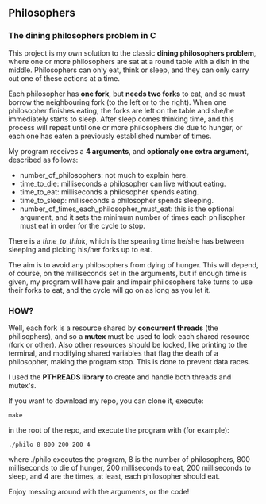 ## Philosophers
### The dining philosophers problem in C

This project is my own solution to the classic **dining philosophers problem**, where one or more philosophers are sat at a round table with a dish in the middle. Philosophers can only eat, think or sleep, and they can only carry out one of these actions at a time.

Each philosopher has **one fork**, but **needs two forks** to eat, and so must borrow the neighbouring fork (to the left or to the right). When one philosopher finishes eating, the forks are left on the table and she/he immediately starts to sleep. After sleep comes thinking time, and this process will repeat until one or more philosophers die due to hunger, or each one has eaten a previously established number of times.

My program receives a **4 arguments**, and **optionaly one extra argument**, described as follows:
- number_of_philosophers: not much to explain here.
- time_to_die: milliseconds a philosopher can live without eating.
- time_to_eat: milliseconds a philosopher spends eating.
- time_to_sleep: milliseconds a philosopher spends sleeping.
- number_of_times_each_philosopher_must_eat: this is the optional argument, and it sets the minimum number of times each philisopher must eat in order for the cycle to stop.

There is a *time_to_think*, which is the spearing time he/she has between sleeping and picking his/her forks up to eat.

The aim is to avoid any philosophers from dying of hunger. This will depend, of course, on the milliseconds set in the arguments, but if enough time is given, my program will have pair and impair philosophers take turns to use their forks to eat, and the cycle will go on as long as you let it.

### HOW?

Well, each fork is a resource shared by **concurrent threads** (the philisophers), and so a **mutex** must be used to lock each shared resource (fork or other). Also other resources should be locked, like printing to the terminal, and modifying shared variables that flag the death of a philosopher, making the program stop. This is done to prevent data races.

I used the **PTHREADS library** to create and handle both threads and mutex's.

If you want to download my repo, you can clone it, execute:
```
make
```
in the root of the repo, and execute the program with (for example):
```
./philo 8 800 200 200 4
```
where ./philo executes the program, 8 is the number of philosophers, 800 milliseconds to die of hunger, 200 milliseconds to eat, 200 milliseconds to sleep, and 4 are the times, at least, each philosopher should eat.

Enjoy messing around with the arguments, or the code!